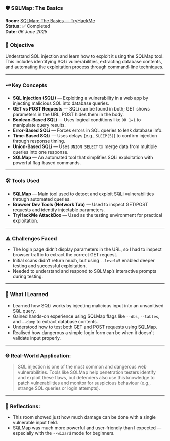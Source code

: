 ### 🛡️ SQLMap: The Basics

**Room:** [SQLMap: The Basics — TryHackMe](https://tryhackme.com/room/sqlmapthebasics)  
**Status:** ✅ Completed  
**Date:** *06 June 2025* 

### 🎯 Objective
Understand SQL injection and learn how to exploit it using the SQLMap tool. This includes identifying SQLi vulnerabilities, extracting database contents, and automating the exploitation process through command-line techniques.

---

### 🗝️ Key Concepts  
- **SQL Injection (SQLi)** — Exploiting a vulnerability in a web app by injecting malicious SQL into database queries.  
- **GET vs POST Requests** — SQLi can be found in both; GET shows parameters in the URL, POST hides them in the body.  
- **Boolean-Based SQLi** — Uses logical conditions like `OR 1=1` to manipulate query results.  
- **Error-Based SQLi** — Forces errors in SQL queries to leak database info.  
- **Time-Based SQLi** — Uses delays (e.g., `SLEEP(5)`) to confirm injection through response timing.  
- **Union-Based SQLi** — Uses `UNION SELECT` to merge data from multiple queries into one response.  
- **SQLMap** — An automated tool that simplifies SQLi exploitation with powerful flag-based commands.

---

### 🛠️ Tools Used
- **SQLMap** — Main tool used to detect and exploit SQLi vulnerabilities through automated queries.  
- **Browser Dev Tools (Network Tab)** — Used to inspect GET/POST requests and identify injectable parameters.  
- **TryHackMe AttackBox** — Used as the testing environment for practical exploitation.

---

### ⚠️ Challenges Faced
- The login page didn’t display parameters in the URL, so I had to inspect browser traffic to extract the correct GET request.
- Initial scans didn’t return much, but using `--level=5` enabled deeper testing and successful exploitation.
- Needed to understand and respond to SQLMap’s interactive prompts during testing.

---

### 🧠 What I Learned
- Learned how SQLi works by injecting malicious input into an unsanitised SQL query.
- Gained hands-on experience using SQLMap flags like `--dbs`, `--tables`, and `--dump` to extract database contents.
- Understood how to test both GET and POST requests using SQLMap.
- Realised how dangerous a simple login form can be when it doesn't validate input properly.

---

### 🌐 Real-World Application:
> SQL injection is one of the most common and dangerous web vulnerabilities. Tools like SQLMap help penetration testers identify and exploit these flaws, but defenders also use this knowledge to patch vulnerabilities and monitor for suspicious behaviour (e.g., strange SQL queries or login attempts).

---

### 💭 Reflections:
- This room showed just how much damage can be done with a single vulnerable input field.
- SQLMap was much more powerful and user-friendly than I expected — especially with the `--wizard` mode for beginners. 
